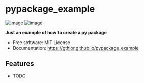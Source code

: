 # pypackage_example


[![image](https://img.shields.io/pypi/v/pypackage_example.svg)](https://pypi.python.org/pypi/pypackage_example)
[![image](https://img.shields.io/conda/vn/conda-forge/pypackage_example.svg)](https://anaconda.org/conda-forge/pypackage_example)


**Just an example of how to create a py package**


-   Free software: MIT License
-   Documentation: https://gthlor.github.io/pypackage_example


## Features

-   TODO
